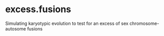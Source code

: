 # excess.fusions
Simulating karyotypic evolution to test for an excess of sex chromosome-autosome fusions
